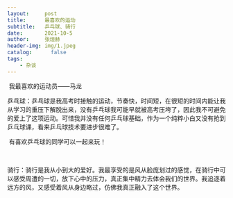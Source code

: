```yaml
---
layout:     post
title:      最喜欢的运动
subtitle:   乒乓球、骑行
date:       2021-10-5
author:     张烜赫
header-img: img/1.jpeg
catalog: 	  false
tags:
    - 杂谈
---
```


​                                                       我最喜欢的运动员——马龙 

   乒乓球：乒乓球是我高考时接触的运动，节奏快，时间短，在很短的时间内能让我从学习的重压下解脱出来，没有乒乓球我可能早就被高考压垮了，因此我不可避免的爱上了这项运动。可惜我并没有任何乒乓球基础，作为一个纯粹小白又没有抢到乒乓球课，看来乒乓球技术要进步很难了。

​                   有喜欢乒乓球的同学可以一起来玩！

​                                   

  骑行：骑行是我从小到大的爱好。我最享受的是风从脸庞划过的感觉，在骑行中可以感受周遭的一切，放下心中的压力，真正集中精力去体会我们的世界。我追逐着远方的风，又感受着风从身边略过，仿佛我真正融入了这个世界。



